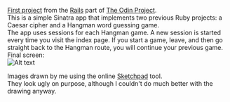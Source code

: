 [First project](https://www.theodinproject.com/courses/ruby-on-rails/lessons/sinatra-project?ref=lc-pb) from the [Rails](https://www.theodinproject.com/courses/ruby-on-rails) part of [The Odin Project](https://www.theodinproject.com/home).  
This is a simple Sinatra app that implements two previous Ruby projects: a Caesar cipher and a Hangman word guessing game.  
The app uses sessions for each Hangman game. A new session is started every time you visit the index page. If you start a game, leave, and then go straight back to the Hangman route, you will continue your previous game.  
Final screen:  
![Alt text](public/images/12.jpg "Final Hangman image")  

Images drawn by me using the online [Sketchpad](https://sketch.io/sketchpad/) tool.  
They look ugly on purpose, although I couldn't do much better with the drawing anyway.